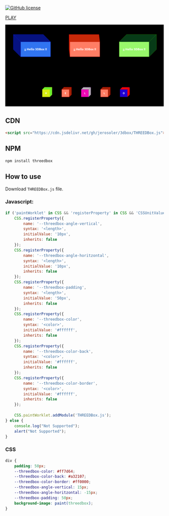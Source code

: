 [![GitHub license](https://img.shields.io/github/license/jerosoler/3dbox)](https://github.com/jerosoler/3dbox/blob/main/LICENSE)


[PLAY](https://jerosoler.github.io/3dbox/)

![Demo](https://github.com/jerosoler/3dbox/raw/master/docs/3dbox.png)

## CDN
```html
<script src="https://cdn.jsdelivr.net/gh/jerosoler/3dbox/THREEDBox.js"></script>
```

## NPM 
```bash
npm install threedbox
```

## How to use

Download `THREEDBox.js` file.

### Javascript:
```javascript
if ('paintWorklet' in CSS && 'registerProperty' in CSS && 'CSSUnitValue' in window) {
    CSS.registerProperty({
        name: '--threedbox-angle-vertical',
        syntax: '<length>',
        initialValue: '10px',
        inherits: false
    });
    CSS.registerProperty({
        name: '--threedbox-angle-horitzontal',
        syntax: '<length>',
        initialValue: '10px',
        inherits: false
    });
    CSS.registerProperty({
        name: '--threedbox-padding',
        syntax: '<length>',
        initialValue: '50px',
        inherits: false
    });
    CSS.registerProperty({
        name: '--threedbox-color',
        syntax: '<color>',
        initialValue: '#ffffff',
        inherits: false
    });
    CSS.registerProperty({
        name: '--threedbox-color-back',
        syntax: '<color>',
        initialValue: '#ffffff',
        inherits: false
    });
    CSS.registerProperty({
        name: '--threedbox-color-border',
        syntax: '<color>',
        initialValue: '#ffffff',
        inherits: false
    });

    CSS.paintWorklet.addModule('THREEDBox.js');
} else {
    console.log("Not Supported");
    alert("Not Supported");
}
```

### CSS 
```css
div {
    padding: 50px;
    --threedbox-color: #ff7d64;
    --threedbox-color-back: #a32107;
    --threedbox-color-border: #ff0000;
    --threedbox-angle-vertical: 15px;
    --threedbox-angle-horitzontal: -15px;
    --threedbox-padding: 50px;
    background-image: paint(threedbox);
}
```
